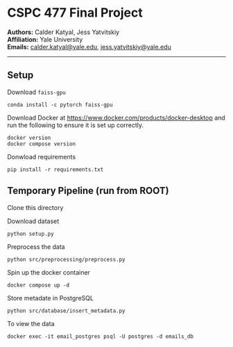 # CSPC 477 Final Project

**Authors:** Calder Katyal, Jess Yatvitskiy  
**Affiliation:** Yale University  
**Emails:** calder.katyal@yale.edu, jess.yatvitskiy@yale.edu

---

## Setup

Download `faiss-gpu`

```
conda install -c pytorch faiss-gpu
```

Download Docker at https://www.docker.com/products/docker-desktop and run the following to ensure it is set up correctly.

```
docker version
docker compose version
```

Donwload requirements

```
pip install -r requirements.txt
```

## Temporary Pipeline (run from ROOT)

Clone this directory

Download dataset

```
python setup.py
```

Preprocess the data

```
python src/preprocessing/preprocess.py
```

Spin up the docker container

```
docker compose up -d 
```

Store metadate in PostgreSQL

```
python src/database/insert_metadata.py
```

To view the data

```
docker exec -it email_postgres psql -U postgres -d emails_db
```